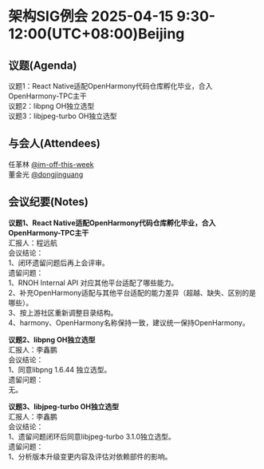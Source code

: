 # 架构SIG例会 2025-04-15 9:30-12:00(UTC+08:00)Beijing

## 议题(Agenda)

议题1：React Native适配OpenHarmony代码仓库孵化毕业，合入OpenHarmony-TPC主干  
议题2：libpng OH独立选型  
议题3：libjpeg-turbo OH独立选型  

## 与会人(Attendees)

任革林 [@im-off-this-week](https://gitee.com/im-off-this-week)  
董金光 [@dongjinguang](https://gitee.com/dongjinguang)  

## 会议纪要(Notes)

**议题1、React Native适配OpenHarmony代码仓库孵化毕业，合入OpenHarmony-TPC主干**  
汇报人：程远航  
会议结论：  
1、闭环遗留问题后再上会评审。  
遗留问题：  
1、RNOH Internal API 对应其他平台适配了哪些能力。  
2、补充OpenHarmony适配与其他平台适配的能力差异（超越、缺失、区别的是哪些）。  
3、按上游社区重新调整目录结构。  
4、harmony、OpenHarmony名称保持一致，建议统一保持OpenHarmony。  

**议题2、libpng OH独立选型**  
汇报人：李鑫鹏  
会议结论：  
1、同意libpng 1.6.44 独立选型。  
遗留问题：  
无。  

**议题3、libjpeg-turbo OH独立选型**  
汇报人：李鑫鹏  
会议结论：  
1、遗留问题闭环后同意libjpeg-turbo 3.1.0独立选型。  
遗留问题：  
1、分析版本升级变更内容及评估对依赖部件的影响。  

